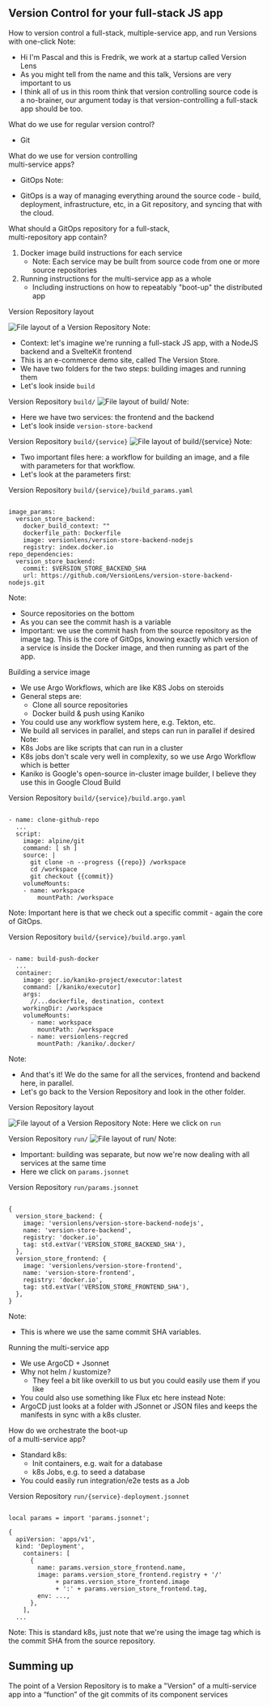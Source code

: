 ## Version Control for your full-stack JS app
How to version control a full-stack, multiple-service app, and run Versions with one-click
Note:
- Hi I'm Pascal and this is Fredrik, we work at a startup called Version Lens
- As you might tell from the name and this talk, Versions are very important to us
- I think all of us in this room think that version controlling source code is a no-brainer, our argument today is that version-controlling a full-stack app should be too.



What do we use for regular version control?
* Git <!-- .element: class="fragment" style="text-align: left;" -->

What do we use for version controlling <br/>multi-service apps? <!-- .element: class="fragment" -->
* GitOps <!-- .element: class="fragment" -->
Note:
- GitOps is a way of managing everything around the source code - build, deployment, infrastructure, etc, in a Git repository, and syncing that with the cloud.



What should a GitOps repository for a full-stack, <br/>multi-repository app contain?
1. Docker image build instructions for each service <!-- .element: class="fragment" -->
    - Note: Each service may be built from source code from one or more source repositories
1. Running instructions for the multi-service app as a whole <!-- .element: class="fragment" -->
    - Including instructions on how to repeatably "boot-up" the distributed app



Version Repository layout

![File layout of a Version Repository](/images/version-repo-layout.png "Version Repository Layout")
Note: 
- Context: let's imagine we're running a full-stack JS app, with a NodeJS backend and a SvelteKit frontend
- This is an e-commerce demo site, called The Version Store.
- We have two folders for the two steps: building images and running them
- Let's look inside `build`


Version Repository `build/`
![File layout of build/](/images/version-repo-build.png "Version Repository build/")
Note: 
- Here we have two services: the frontend and the backend
- Let's look inside `version-store-backend`


Version Repository `build/{service}`
![File layout of build/{service}](/images/version-repo-build-backend.png "Version Repository build/{service}")
Note: 
- Two important files here: a workflow for building an image, and a file with parameters for that workflow.
- Let's look at the parameters first:


Version Repository `build/{service}/build_params.yaml`
<pre><code data-trim data-noescape>
image_params:
  version_store_backend:
    docker_build_context: ""
    dockerfile_path: Dockerfile
    image: versionlens/version-store-backend-nodejs
    registry: index.docker.io
repo_dependencies:
  version_store_backend:
    commit: $VERSION_STORE_BACKEND_SHA
    url: https://github.com/VersionLens/version-store-backend-nodejs.git
</code></pre>
Note: 
- Source repositories on the bottom
- As you can see the commit hash is a variable
- Important: we use the commit hash from the source repository as the image tag. This is the core of GitOps, knowing exactly which version of a service is inside the Docker image, and then running as part of the app.


Building a service image
- We use Argo Workflows, which are like K8S Jobs on steroids <!-- .element: class="fragment" -->
- General steps are: <!-- .element: class="fragment" -->
  - Clone all source repositories
  - Docker build & push using Kaniko
- You could use any workflow system here, e.g. Tekton, etc. <!-- .element: class="fragment" -->
- We build all services in parallel, and steps can run in parallel if desired <!-- .element: class="fragment" -->
Note:
- K8s Jobs are like scripts that can run in a cluster
- K8s jobs don't scale very well in complexity, so we use Argo Workflow which is better
- Kaniko is Google's open-source in-cluster image builder, I believe they use this in Google Cloud Build


Version Repository `build/{service}/build.argo.yaml`

<pre><code data-trim data-noescape>
- name: clone-github-repo
  ...
  script:
    image: alpine/git
    command: [ sh ]
    source: |
      git clone -n --progress {{repo}} /workspace
      cd /workspace
      git checkout {{commit}}
    volumeMounts:
    - name: workspace
        mountPath: /workspace
</code></pre>
Note: Important here is that we check out a specific commit - again the core of GitOps.


Version Repository `build/{service}/build.argo.yaml`

<pre><code data-trim data-noescape>
- name: build-push-docker
  ...
  container:
    image: gcr.io/kaniko-project/executor:latest
    command: [/kaniko/executor]
    args:
      //...dockerfile, destination, context
    workingDir: /workspace
    volumeMounts:
      - name: workspace
        mountPath: /workspace
      - name: versionlens-regcred
        mountPath: /kaniko/.docker/
</code></pre>
Note:
- And that's it! We do the same for all the services, frontend and backend here, in parallel.
- Let's go back to the Version Repository and look in the other folder.



Version Repository layout

![File layout of a Version Repository](/images/version-repo-layout.png "Version Repository Layout")
Note: Here we click on `run`


Version Repository `run/`
![File layout of run/](/images/version-repo-run.png "Version Repository run/")
Note: 
- Important: building was separate, but now we're now dealing with all services at the same time
- Here we click on `params.jsonnet`


Version Repository `run/params.jsonnet`
<pre><code data-trim data-noescape>
{
  version_store_backend: {
    image: 'versionlens/version-store-backend-nodejs',
    name: 'version-store-backend',
    registry: 'docker.io',
    tag: std.extVar('VERSION_STORE_BACKEND_SHA'),
  },
  version_store_frontend: {
    image: 'versionlens/version-store-frontend',
    name: 'version-store-frontend',
    registry: 'docker.io',
    tag: std.extVar('VERSION_STORE_FRONTEND_SHA'),
  },
}
</code></pre>
Note: 
- This is where we use the same commit SHA variables.


Running the multi-service app
- We use ArgoCD + Jsonnet <!-- .element: class="fragment" -->
- Why not helm / kustomize? <!-- .element: class="fragment" -->
    - They feel a bit like overkill to us but you could easily use them if you like
- You could also use something like Flux etc here instead <!-- .element: class="fragment" -->
Note:
- ArgoCD just looks at a folder with JSonnet or JSON files and keeps the manifests in sync with a k8s cluster.


How do we orchestrate the boot-up<br/> of a multi-service app?
- Standard k8s: <!-- .element: class="fragment" -->
    - Init containers, e.g. wait for a database
    - k8s Jobs, e.g. to seed a database
- You could easily run integration/e2e tests as a Job <!-- .element: class="fragment" -->


Version Repository `run/{service}-deployment.jsonnet`

<pre><code data-trim data-noescape>
local params = import 'params.jsonnet';

{
  apiVersion: 'apps/v1',
  kind: 'Deployment',
    containers: [
      {
        name: params.version_store_frontend.name,
        image: params.version_store_frontend.registry + '/' 
             + params.version_store_frontend.image 
             + ':' + params.version_store_frontend.tag,
        env: ...,
      },
    ],
  ...
</code></pre>
Note: This is standard k8s, just note that we're using the image tag which is the commit SHA from the source repository.



## Summing up 

The point of a Version Repository is to make a "Version" of a multi-service app into a “function” of the git commits of its component services
